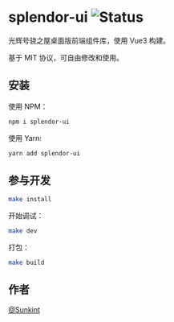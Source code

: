 # splendor-ui ![Status](https://img.shields.io/badge/status-WIP-blue)

光辉号骁之屋桌面版前端组件库，使用 Vue3 构建。

基于 MIT 协议，可自由修改和使用。

## 安装

使用 NPM：

```bash
npm i splendor-ui
```

使用 Yarn:

```bash
yarn add splendor-ui
```

## 参与开发

```bash
make install
```

开始调试：

```bash
make dev
```

打包：

```bash
make build
```

## 作者

[@Sunkint](https://www.ybusad.com/)
